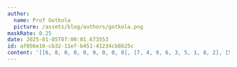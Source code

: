 ```yaml
---
author:
  name: Prof Gotkola
  picture: /assets/blog/authors/gotkola.png
maskRate: 0.25
date: 2025-01-05T07:00:01.673553
id: af056e16-cb32-11ef-b451-41234cb8625c
content: '[[6, 8, 0, 0, 0, 9, 0, 0, 0], [7, 4, 9, 6, 3, 5, 1, 8, 2], [5, 2, 3, 7, 8, 1, 9, 6, 4], [3, 9, 5, 0, 6, 4, 2, 1, 7], [4, 0, 0, 9, 7, 2, 0, 5, 8], [0, 0, 2, 5, 1, 3, 0, 9, 0], [9, 6, 7, 0, 2, 8, 5, 4, 1], [1, 5, 8, 4, 9, 7, 6, 0, 0], [0, 3, 0, 1, 5, 6, 0, 7, 9]]'
---
```

